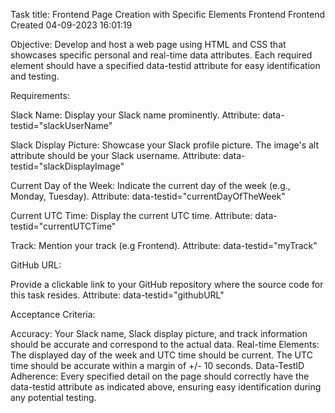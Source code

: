 Task title: Frontend Page Creation with Specific Elements
Frontend
Frontend
Created 04-09-2023 16:01:19

Objective: Develop and host a web page using HTML and CSS that showcases specific personal and real-time data attributes. Each required element should have a specified data-testid attribute for easy identification and testing.

Requirements:

Slack Name:
Display your Slack name prominently.
Attribute: data-testid="slackUserName"
 

Slack Display Picture:
Showcase your Slack profile picture.
The image's alt attribute should be your Slack username.
Attribute: data-testid="slackDisplayImage"
 

Current Day of the Week:
Indicate the current day of the week (e.g., Monday, Tuesday).
Attribute: data-testid="currentDayOfTheWeek"
 

Current UTC Time:
Display the current UTC time.
Attribute: data-testid="currentUTCTime"
 

Track:
Mention your track (e.g Frontend).
Attribute: data-testid="myTrack"
 

GitHub URL:

Provide a clickable link to your GitHub repository where the source code for this task resides.
Attribute: data-testid="githubURL"
 

Acceptance Criteria:

 

Accuracy: Your Slack name, Slack display picture, and track information should be accurate and correspond to the actual data.
Real-time Elements: The displayed day of the week and UTC time should be current. The UTC time should be accurate within a margin of +/- 10 seconds.
Data-TestID Adherence: Every specified detail on the page should correctly have the data-testid attribute as indicated above, ensuring easy identification during any potential testing.
